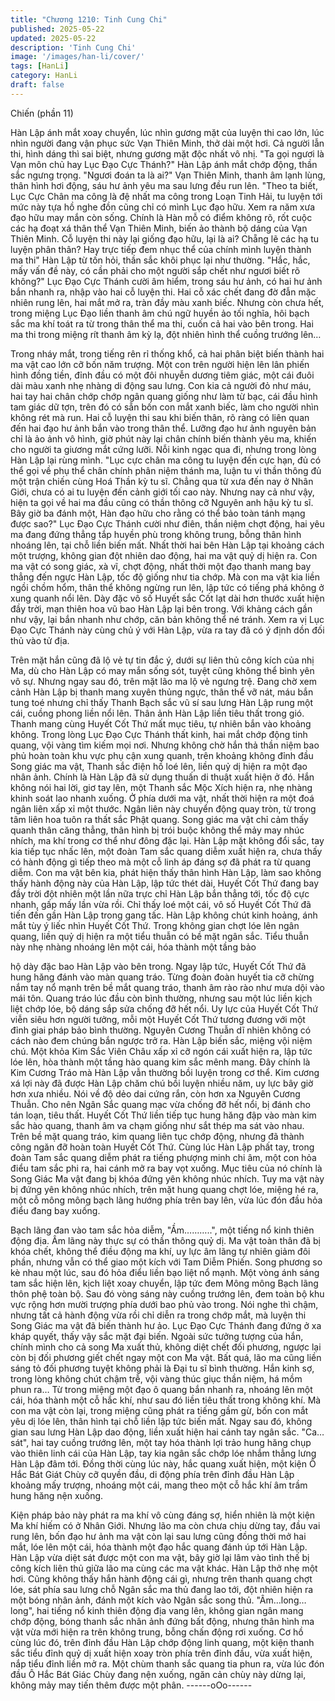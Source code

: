 ```yaml
---
title: "Chương 1210: Tinh Cung Chi"
published: 2025-05-22
updated: 2025-05-22
description: 'Tinh Cung Chi'
image: '/images/han-li/cover/'
tags: [HanLi]
category: HanLi
draft: false
---
```


Chiến (phần 11)

Hàn Lập ánh mắt xoay chuyển, lúc nhìn gương mặt của luyện thi
cao lớn, lúc nhìn người đang vận phục sức Vạn Thiên Minh, thở
dài một hơi. Cả người lẫn thi, hình dáng thì sai biệt, nhưng gương
mặt độc nhất vô nhị.
"Ta gọi ngươi là Vạn môn chủ hay Lục Đạo Cực Thánh?" Hàn Lập
ánh mắt chớp động, thần sắc ngưng trọng.
"Ngươi đoán ta là ai?" Vạn Thiên Minh, thanh âm lạnh lùng, thân
hình hơi động, sáu hư ảnh yêu ma sau lưng đều run lên.
"Theo ta biết, Lục Cực Chân ma công là đệ nhất ma công trong
Loạn Tinh Hải, tu luyện tới mức này tựa hồ nghe đồn cũng chỉ có
mình Lục đạo hữu. Xem ra năm xưa đạo hữu may mắn còn sống.
Chính là Hàn mỗ có điểm không rõ, rốt cuộc các hạ đoạt xá thân
thể Vạn Thiên Minh, biến ảo thành bộ dáng của Vạn Thiên Minh.
Cỗ luyện thi này lại giống đạo hữu, lại là ai? Chẵng lẽ các hạ tu
luyện phân thân? Hay trực tiếp đem nhục thể của chính mình
luyện thành ma thi" Hàn Lập từ tốn hỏi, thần sắc khôi phục lại như
thường.
"Hắc, hắc, mấy vấn đề này, có cần phải cho một người sắp chết
như ngươi biết rõ không?" Lục Đạo Cực Thánh cười âm hiểm,
trong sáu hư ảnh, có hai hư ảnh bắn nhanh ra, nhập vào hai cỗ
luyện thi. Hai cỗ xác chết đang đờ đẫn mặc nhiên rung lên, hai
mắt mở ra, tràn đầy màu xanh biếc. Nhưng còn chưa hết, trong
miệng Lục Đạo liền thanh âm chú ngữ huyền ảo tối nghĩa, hôi
bạch sắc ma khí toát ra từ trong thân thể ma thi, cuốn cả hai vào
bên trong. Hai ma thi trong miệng rít thanh âm kỳ lạ, đột nhiên
hình thể cuồng trướng lên…

Trong nháy mắt, trong tiếng rên rỉ thống khổ, cả hai phân biệt biến
thành hai ma vật cao lớn cỡ bốn năm trượng. Một con trên người
hiện lên lân phiến hình đồng tiền, đỉnh đầu có một đôi nhuyễn
dương tiêm giác, một cái đuôi dài màu xanh nhẹ nhàng di động
sau lưng. Con kia cả người đỏ như máu, hai tay hai chân chớp
chớp ngân quang giống như làm từ bạc, cái đầu hình tam giác dữ
tợn, trên đó có sẵn bốn con mắt xanh biếc, làm cho người nhìn
không rét mà run.
Hai cỗ luyện thi sau khi biến thân, rõ ràng có liên quan đến hai
đạo hư ảnh bắn vào trong thân thể. Lưỡng đạo hư ảnh nguyên
bản chỉ là ảo ảnh vô hình, giờ phút này lại chân chính biến thành
yêu ma, khiến cho người ta giương mắt cứng lưỡi. Nỗi kinh ngạc
qua đi, nhưng trong lòng Hàn Lập lại rùng mình.
"Lục cực chân ma công tu luyện đến cực hạn, đủ có thể gọi về
phụ thể chân chính phân niệm thánh ma, luận tu vi thần thông đủ
một trận chiến cùng Hoá Thần kỳ tu sĩ. Chẳng qua từ xưa đến nay
ở Nhân Giới, chưa có ai tu luyện đến cảnh giới tối cao này. Nhưng
nay cả như vậy, hiện ta gọi về hai ma đầu cũng có thần thông cỡ
Nguyên anh hậu kỳ tu sĩ. Bây giờ ba đánh một, Hàn đạo hữu cho
rằng có thể bảo toàn tánh mạng được sao?" Lục Đạo Cực Thánh
cười như điên, thần niệm chợt động, hai yêu ma đang đứng thẳng
tắp huyền phù trong không trung, bỗng thân hình nhoáng lên, tại
chỗ liền biến mất.
Nhất thời hai bên Hàn Lập tại khoảng cách một trượng, không
gian đột nhiên dao động, hai ma vật quỷ dị hiện ra. Con ma vật có
song giác, xà vĩ, chợt động, nhất thời một đạo thanh mang bay
thẳng đến ngực Hàn Lập, tốc độ giống như tia chớp. Mà con ma
vật kia liền ngồi chồm hổm, thân thể không ngừng run lên, lập tức
có tiếng phá không ở xung quanh nổi lên.
Dày đặc vô số Huyết sắc Cốt lạt dài hơn thước xuất hiện đầy trời,
mạn thiên hoa vũ bao Hàn Lập lại bên trong. Với khảng cách gần
như vậy, lại bắn nhanh như chớp, căn bản không thể né tránh.
Xem ra vị Lục Đạo Cực Thánh này cùng chủ ý với Hàn Lập, vừa
ra tay đã có ý định dồn đối thủ vào tử địa.

Trên mặt hắn cũng đã lộ vẻ tự tin đắc ý, dưới sự liên thủ công
kích của nhị Ma, dù cho Hàn Lập có may mắn sống sót, tuyệt
cũng không thể bình yên vô sự. Nhưng ngay sau đó, trên mặt lão
ma lộ vẻ ngưng trệ. Đang chờ xem cảnh Hàn Lập bị thanh mang
xuyên thủng ngực, thân thể vỡ nát, máu bắn tung toé nhưng chỉ
thấy Thanh Bạch sắc vũ sí sau lưng Hàn Lập rung một cái, cuồng
phong liền nổi lên. Thân ảnh Hàn Lập liền tiêu thất trong gió.
Thanh mang cùng Huyết Cốt Thứ mất mục tiêu, tự nhiên bắn vào
khoảng không. Trong lòng Lục Đạo Cực Thánh thất kinh, hai mắt
chớp động tinh quang, vội vàng tìm kiếm mọi nơi.
Nhưng không chờ hắn thả thần niệm bao phủ hoàn toàn khu vực
phụ cận xung quanh, trên khoảng không đỉnh đầu Song giác ma
vật, Thanh sắc điện hồ loé lên, liền quỷ dị hiện ra một đạo nhân
ảnh. Chính là Hàn Lập đã sử dụng thuấn di thuật xuất hiện ở đó.
Hắn không nói hai lời, giơ tay lên, một Thanh sắc Mộc Xích hiện
ra, nhẹ nhàng khinh soát lao nhanh xuống. Ở phía dưới ma vật,
nhất thời hiện ra một đoá ngân liên xấp xỉ một thước.
Ngân liên này chuyển động quay tròn, từ trong tâm liên hoa tuôn
ra thất sắc Phật quang. Song giác ma vật chỉ cảm thấy quanh
thân căng thẳng, thân hình bị trói buộc không thể mảy may nhúc
nhích, ma khí trong cơ thể như đông đặc lại.
Hàn Lập mặt không đổi sắc, tay kia tiếp tục nhấc lên, một đoàn
Tam sắc quang diễm xuất hiện ra, chưa thấy có hành động gì tiếp
theo mà một cỗ linh áp đáng sợ đã phát ra từ quang diễm.
Con ma vật bên kia, phát hiện thấy thân hình Hàn Lập, làm sao
không thấy hành động này của Hàn Lập, lập tức thét dài, Huyết
Cốt Thứ đang bay đầy trời đột nhiên một lần nữa trực chỉ Hàn
Lập bắn thẳng tới, tốc độ cực nhanh, gấp mấy lần vừa rồi.
Chỉ thấy loé một cái, vô số Huyết Cốt Thứ đã tiến đến gần Hàn
Lập trong gang tấc. Hàn Lập không chút kinh hoảng, ánh mắt tùy
ý liếc nhìn Huyết Cốt Thứ. Trong không gian chợt lóe lên ngân
quang, liền quỷ dị hiện ra một tiểu thuẫn có bề mặt ngân sắc. Tiểu
thuẫn này nhẹ nhàng nhoáng lên một cái, hóa thành một tầng bảo

hộ dày đặc bao Hàn Lập vào bên trong.
Ngay lập tức, Huyết Cốt Thứ đã hung hăng đánh vào màn quang
tráo. Từng đoàn đoàn huyết tia cỡ chừng nắm tay nổ mạnh trên
bề mắt quang tráo, thanh âm rào rào như mưa dội vào mái tôn.
Quang tráo lúc đầu còn bình thường, nhưng sau một lúc liền kịch
liệt chớp lóe, bộ dáng sắp sửa chống đỡ hết nổi.
Uy lực của Huyết Cốt Thứ viễn siêu hơn người tưởng, mỗi một
Huyết Cốt Thứ tương đương với một đỉnh giai pháp bảo bình
thường.
Nguyên Cương Thuẫn dĩ nhiên không có cách nào đem chúng
bắn ngược trở ra.
Hàn Lập biến sắc, miệng vội niệm chú. Một khỏa Kim Sắc Viên
Châu xấp xỉ cỡ ngón cái xuất hiện ra, lập tức lóe lên, hòa thành
một tầng hào quang kim sắc mênh mang. Đây chính là Kim
Cương Tráo mà Hàn Lập vẫn thường bồi luyện trong cơ thể. Kim
cương xá lợi này đã được Hàn Lập chăm chú bồi luyện nhiều
năm, uy lực bây giờ hơn xưa nhiều. Nói về độ dẻo dai cứng rắn,
còn hơn xa Nguyên Cương Thuẫn.
Cho nên Ngân Sắc quang mạc vừa chống đỡ hết nổi, bị đánh cho
tán loạn, tiêu thất. Huyết Cốt Thứ liền tiếp tục hung hăng đập vào
màn kim sắc hào quang, thanh âm va chạm giống như sắt thép
ma sát vào nhau.
Trên bề mặt quang tráo, kim quang liên tục chớp động, nhưng đã
thành công ngăn đỡ hoàn toàn Huyết Cốt Thứ. Cùng lúc Hàn Lập
phất tay, trong đoàn Tam sắc quang diễm phát ra tiếng phượng
minh chi âm, một con hỏa điểu tam sắc phi ra, hai cánh mở ra bay
vọt xuống.
Mục tiêu của nó chính là Song Giác Ma vật đang bị khóa đứng
yên không nhúc nhích. Tuy ma vật này bị đứng yên không nhúc
nhích, trên mặt hung quang chợt lóe, miệng hé ra, một cỗ mông
mông bạch lãng hướng phía trên bay lên, vừa lúc đón đầu hỏa
điểu đang bay xuống.

Bạch lãng đan vào tam sắc hỏa diễm, "Ầm………..", một tiếng nổ
kinh thiên động địa. Âm lãng này thực sự có thần thông quỷ dị.
Ma vật toàn thân đã bị khóa chết, không thể điều động ma khí, uy
lực âm lãng tự nhiên giảm đôi phần, nhưng vẫn có thể giao một
kích với Tam Diễm Phiến.
Song phương so kè nhau một lúc, sau đó hỏa điểu liền bạo liệt nổ
mạnh. Một vòng ánh sáng tam sắc hiện lên, kịch liệt xoay chuyển,
lập tức đem Mông mông Bạch lãng thôn phệ toàn bộ. Sau đó
vòng sáng này cuồng trướng lên, đem toàn bộ khu vực rộng hơn
mười trượng phía dưới bao phủ vào trong. Nói nghe thì chậm,
nhưng tất cả hành động vừa rồi chỉ diễn ra trong chớp mắt, mà
luyện thi Song Giác ma vật đã biến thành hư ảo.
Lục Đạo Cực Thánh đang đứng ở xa kháp quyết, thấy vậy sắc
mặt đại biến. Ngoài sức tưởng tượng của hắn, chính mình cho cả
song Ma xuất thủ, không diệt chết đối phương, ngược lại còn bị
đối phương giết chết ngay một con Ma vật.
Bất quá, lão ma cũng liền sáng tỏ đối phương tuyệt không phải là
Đại tu sĩ bình thường. Hắn kinh sợ, trong lòng không chút chậm
trễ, vội vàng thúc giục thần niệm, há mồm phun ra… Từ trong
miệng một đạo ô quang bắn nhanh ra, nhoáng lên một cái, hóa
thành một cỗ hắc khí, như sau đó liền tiêu thất trong không khí.
Mà con ma vật còn lại, trong miệng cũng phát ra tiếng gầm gừ,
bốn con mắt yêu dị lóe lên, thân hình tại chỗ liền lập tức biến mất.
Ngay sau đó, không gian sau lưng Hàn Lập dao động, liền xuất
hiện hai cánh tay ngân sắc.
"Ca…sát", hai tay cuồng trướng lên, một tay hóa thành lợi trảo
hung hăng chụp vào thiên linh cái của Hàn Lập, tay kia ngân sắc
chớp lóe nhắm thẳng lưng Hàn Lập đâm tới.
Đồng thời cùng lúc này, hắc quang xuất hiện, một kiện Ô Hắc Bát
Giát Chùy cỡ quyền đầu, di động phía trên đỉnh đầu Hàn Lập
khoảng mấy trượng, nhoáng một cái, mang theo một cỗ hắc khí
âm trầm hung hăng nện xuống.

Kiện pháp bảo này phát ra ma khí vô cùng đáng sợ, hiển nhiên là
một kiện Ma khí hiếm có ở Nhân Giới. Nhưng lão ma còn chưa
chịu dừng tay, đầu vai rung lên, bốn đạo hư ảnh ma vật còn lại
sau lưng cũng đồng thời mở hai mắt, lóe lên một cái, hóa thành
một đạo hắc quang đánh úp tới Hàn Lập.
Hàn Lập vừa diệt sát được một con ma vật, bây giờ lại lâm vào
tình thế bị công kích liên thủ giữa lão ma cùng các ma vật khác.
Hàn Lập thở nhẹ một hơi. Cũng không thấy hắn hành động cái gì,
nhưng trên thanh quang chợt lóe, sát phía sau lưng chỗ Ngân sắc
ma thủ đang lao tới, đột nhiên hiện ra một bóng nhân ảnh, đánh
một kích vào Ngân sắc song thủ.
"Âm…long…long", hai tiếng nổ kinh thiên động địa vang lên,
không gian ngân mang chớp động, bóng thanh sắc nhân ảnh
đứng bất động, nhưng thân hình ma vật vừa mới hiện ra trên
không trung, bỗng chấn động rơi xuống.
Cơ hồ cùng lúc đó, trên đỉnh đầu Hàn Lập chớp động linh quang,
một kiện thanh sắc tiểu đỉnh quỷ dị xuất hiện xoay tròn phía trên
đỉnh đầu, vừa xuất hiện, nắp tiểu đỉnh liền mở ra. Một chùm thanh
sắc quang tia phun ra, vừa lúc đón đầu Ô Hắc Bát Giác Chùy
đang nện xuống, ngăn cản chùy này dừng lại, không mảy may
tiến thêm được một phân.
------oOo------
